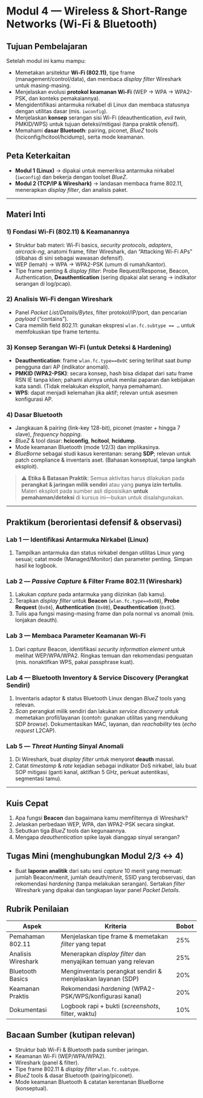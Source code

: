 # Modul 4 — Wireless & Short-Range Networks (Wi-Fi & Bluetooth)

## Tujuan Pembelajaran

Setelah modul ini kamu mampu:

* Memetakan arsitektur **Wi-Fi (802.11)**, tipe frame (management/control/data), dan membaca *display filter* Wireshark untuk masing-masing.  
* Menjelaskan evolusi **protokol keamanan Wi-Fi** (WEP → WPA → WPA2-PSK, dan konteks pemakaiannya). 
* Mengidentifikasi antarmuka nirkabel di Linux dan membaca statusnya dengan utilitas dasar (mis. `iwconfig`).  
* Menjelaskan **konsep** serangan sisi Wi-Fi (deauthentication, *evil twin*, PMKID/WPS) untuk tujuan deteksi/mitigasi (tanpa praktik ofensif).  
* Memahami **dasar Bluetooth**: pairing, piconet, *BlueZ* tools (hciconfig/hcitool/hcidump), serta mode keamanan.    

## Peta Keterkaitan

* **Modul 1 (Linux)** → dipakai untuk memeriksa antarmuka nirkabel (`iwconfig`) dan bekerja dengan toolset *BlueZ*.  
* **Modul 2 (TCP/IP & Wireshark)** → landasan membaca frame 802.11, menerapkan *display filter*, dan analisis paket.  

---

## Materi Inti

### 1) Fondasi Wi-Fi (802.11) & Keamanannya

* Struktur bab materi: Wi-Fi basics, *security protocols*, *adapters*, *aircrack-ng*, anatomi frame, filter Wireshark, dan “Attacking Wi-Fi APs” (dibahas di sini sebagai wawasan defensif). 
* WEP (lemah) → WPA → WPA2-PSK (umum di rumah/kantor). 
* Tipe frame penting & *display filter*: Probe Request/Response, Beacon, Authentication, **Deauthentication** (sering dipakai alat serang → indikator serangan di log/pcap).  

### 2) Analisis Wi-Fi dengan Wireshark

* Panel *Packet List/Details/Bytes*, filter protokol/IP/port, dan pencarian *payload* (“contains”).   
* Cara memilih field 802.11: gunakan ekspresi `wlan.fc.subtype == …` untuk memfokuskan tipe frame tertentu.  

### 3) Konsep Serangan Wi-Fi (untuk Deteksi & Hardening)

* **Deauthentication**: frame `wlan.fc.type==0x0C` sering terlihat saat *bump* pengguna dari AP (indikator anomali). 
* **PMKID (WPA2-PSK)**: secara konsep, hash bisa didapat dari satu frame RSN IE tanpa klien; pahami alurnya untuk menilai paparan dan kebijakan kata sandi. (Tidak melakukan eksploit, hanya pemahaman). 
* **WPS**: dapat menjadi kelemahan jika aktif; relevan untuk asesmen konfigurasi AP. 

### 4) Dasar Bluetooth

* Jangkauan & pairing (link-key 128-bit), piconet (master + hingga 7 slave), *frequency hopping*.   
* *BlueZ* & tool dasar: **hciconfig**, **hcitool**, **hcidump**. 
* Mode keamanan Bluetooth (mode 1/2/3) dan implikasinya. 
* *BlueBorne* sebagai studi kasus kerentanan: serang **SDP**; relevan untuk patch compliance & inventaris aset. (Bahasan konseptual, tanpa langkah eksploit). 

> ⚠️ **Etika & Batasan Praktik**: Semua aktivitas harus dilakukan pada **perangkat & jaringan milik sendiri** atau yang **punya izin tertulis**. Materi eksploit pada sumber asli diposisikan **untuk pemahaman/deteksi** di kursus ini—bukan untuk disalahgunakan.

---

## Praktikum (berorientasi defensif & observasi)

### Lab 1 — Identifikasi Antarmuka Nirkabel (Linux)

1. Tampilkan antarmuka dan status nirkabel dengan utilitas Linux yang sesuai; catat mode (Managed/Monitor) dan parameter penting. Simpan hasil ke logbook. 

### Lab 2 — *Passive Capture* & Filter Frame 802.11 (Wireshark)

1. Lakukan *capture* pada antarmuka yang diizinkan (lab kamu).
2. Terapkan *display filter* untuk **Beacon** (`wlan.fc.type==0x08`), **Probe Request** (`0x04`), **Authentication** (`0x0B`), **Deauthentication** (`0x0C`).
3. Tulis apa fungsi masing-masing frame dan pola normal vs anomali (mis. lonjakan deauth).  

### Lab 3 — Membaca Parameter Keamanan Wi-Fi

1. Dari *capture* Beacon, identifikasi *security information element* untuk melihat WEP/WPA/WPA2. Ringkas temuan dan rekomendasi penguatan (mis. nonaktifkan WPS, pakai passphrase kuat).  

### Lab 4 — Bluetooth Inventory & Service Discovery (Perangkat Sendiri)

1. Inventaris adaptor & status Bluetooth Linux dengan *BlueZ* tools yang relevan.
2. *Scan* perangkat milik sendiri dan lakukan *service discovery* untuk memetakan profil/layanan (contoh: gunakan utilitas yang mendukung SDP *browse*). Dokumentasikan MAC, layanan, dan *reachability* tes (*echo request* L2CAP).   

### Lab 5 — *Threat Hunting* Sinyal Anomali

1. Di Wireshark, buat *display filter* untuk menyorot **deauth** massal.
2. Catat *timestamp* & *rate* kejadian sebagai indikator DoS nirkabel, lalu buat SOP mitigasi (ganti kanal, aktifkan 5 GHz, perkuat autentikasi, segmentasi tamu). 

---

## Kuis Cepat

1. Apa fungsi **Beacon** dan bagaimana kamu memfilternya di Wireshark? 
2. Jelaskan perbedaan WEP, WPA, dan WPA2-PSK secara singkat. 
3. Sebutkan tiga *BlueZ* tools dan kegunaannya. 
4. Mengapa *deauthentication* spike layak dianggap sinyal serangan? 

## Tugas Mini (menghubungkan Modul 2/3 ↔ 4)

* Buat **laporan analitik** dari satu sesi *capture* 10 menit yang memuat: jumlah Beacon/menit, jumlah deauth/menit, SSID yang terobservasi, dan rekomendasi *hardening* (tanpa melakukan serangan). Sertakan *filter* Wireshark yang dipakai dan tangkapan layar panel *Packet Details*.  

## Rubrik Penilaian

| Aspek              | Kriteria                                                       | Bobot |
| ------------------ | -------------------------------------------------------------- | ----- |
| Pemahaman 802.11   | Menjelaskan tipe frame & memetakan *filter* yang tepat         | 25%   |
| Analisis Wireshark | Menerapkan *display filter* dan menyajikan temuan yang relevan | 25%   |
| Bluetooth Basics   | Menginventaris perangkat sendiri & menjelaskan layanan (SDP)   | 20%   |
| Keamanan Praktis   | Rekomendasi *hardening* (WPA2-PSK/WPS/konfigurasi kanal)       | 20%   |
| Dokumentasi        | Logbook rapi + bukti (*screenshots*, filter, waktu)            | 10%   |

## Bacaan Sumber (kutipan relevan)

* Struktur bab Wi-Fi & Bluetooth pada sumber jaringan.  
* Keamanan Wi-Fi (WEP/WPA/WPA2). 
* Wireshark (panel & filter).  
* Tipe frame 802.11 & *display filter* `wlan.fc.subtype`.  
* *BlueZ* tools & dasar Bluetooth (pairing/piconet).   
* Mode keamanan Bluetooth & catatan kerentanan BlueBorne (konseptual).  
